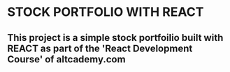 # STOCK PORTFOLIO WITH REACT
## This project is a simple stock portfoilio built with REACT as part of the 'React Development Course' of altcademy.com